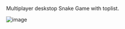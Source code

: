 Multiplayer deskstop Snake Game with toplist.

![image](https://user-images.githubusercontent.com/71189300/179403696-e8894f9c-85f8-4641-92ca-68be91e0f8c9.png)
